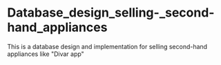 # Database_design_selling-_second-hand_appliances
This is a database design and implementation for selling  second-hand appliances like "Divar app"
